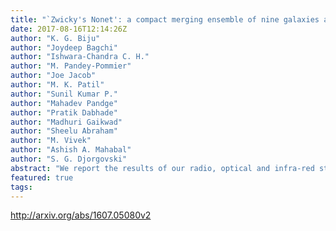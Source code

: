 ```yaml
---
title: "`Zwicky's Nonet': a compact merging ensemble of nine galaxies and 4C   35.06, a peculiar radio galaxy with dancing radio jets"
date: 2017-08-16T12:14:26Z
author: "K. G. Biju"
author: "Joydeep Bagchi"
author: "Ishwara-Chandra C. H."
author: "M. Pandey-Pommier"
author: "Joe Jacob"
author: "M. K. Patil"
author: "Sunil Kumar P."
author: "Mahadev Pandge"
author: "Pratik Dabhade"
author: "Madhuri Gaikwad"
author: "Sheelu Abraham"
author: "M. Vivek"
author: "Ashish A. Mahabal"
author: "S. G. Djorgovski"
abstract: "We report the results of our radio, optical and infra-red studies of a peculiar radio source 4C~35.06, an extended radio-loud AGN at the center of galaxy cluster Abell 407 ($z=0.047$). The central region of this cluster hosts a remarkably tight ensemble of nine galaxies, the spectra of which resemble those of passive red ellipticals, embedded within a diffuse stellar halo of $sim$1~arcmin size. This system (named the `Zwicky's Nonet') provides unique and compelling evidence for a multiple-nucleus cD galaxy precursor. Multifrequency radio observations of 4C~35.06 with the Giant Meterwave Radio Telescope (GMRT) at 610, 235 and 150 MHz reveal a system of 400~kpc scale helically twisted and kinked radio jets and outer diffuse lobes. The outer extremities of jets contain extremely steep spectrum (spectral index -1.7 to -2.5) relic/fossil radio plasma with a spectral age of a few$,times (10^7 - 10^8)$ yr. Such ultra-steep spectrum relic radio lobes without definitive hot-spots are rare, and they provide an opportunity to understand the life-cycle of relativistic jets and physics of black hole mergers in dense environments. We interpret our observations of this radio source in the context of the growth of its central black hole, triggering of its AGN activity and jet precession, all possibly caused by galaxy mergers in this dense galactic system. A slow conical precession of the jet axis due to gravitational perturbation between interacting black holes is invoked to explain the unusual jet morphology."
featured: true
tags:
---
```

http://arxiv.org/abs/1607.05080v2